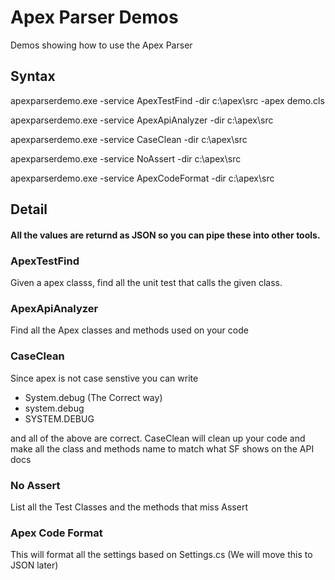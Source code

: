 # Apex Parser Demos

Demos showing how to use the Apex Parser

## Syntax

apexparserdemo.exe -service ApexTestFind -dir c:\apex\src -apex demo.cls

apexparserdemo.exe -service ApexApiAnalyzer -dir c:\apex\src 

apexparserdemo.exe -service CaseClean -dir c:\apex\src 

apexparserdemo.exe -service NoAssert -dir c:\apex\src 

apexparserdemo.exe -service ApexCodeFormat -dir c:\apex\src 



## Detail

#### All the values are returnd as JSON so you can pipe these into other tools. 


### ApexTestFind

Given a apex classs, find all the unit test that calls the given class.

### ApexApiAnalyzer

Find all the Apex classes and methods used on your code

### CaseClean

Since apex is not case senstive you can write

* System.debug (The Correct way)
* system.debug 
* SYSTEM.DEBUG 

and all of the above are correct. CaseClean will clean up your code and make all the class and methods name to match what SF shows on the API docs

### No Assert

List all the Test Classes and the methods that miss Assert

### Apex Code Format

This will format all the settings based on Settings.cs (We will move this to JSON later)